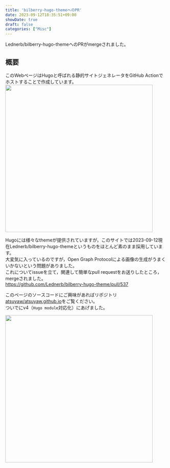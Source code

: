 ```yaml
---
title: 'bilberry-hugo-themeへのPR'
date: 2023-09-12T18:35:51+09:00
showDate: true
draft: false
categories: ["Misc"]
---
```


Lednerb/bilberry-hugo-themeへのPRがmergeされました。

<!--more-->

## 概要
このWebページはHugoと呼ばれる静的サイトジェネレータをGitHub Actionでホストすることで作成しています。  
<a href="https://github.com/Lednerb/bilberry-hugo-theme"><img src="https://github-link-card.s3.ap-northeast-1.amazonaws.com/Lednerb/bilberry-hugo-theme.png" width="460px"></a>

Hugoには様々なthemeが提供されていますが，このサイトでは2023-09-12現在Lednerb/bilberry-hugo-themeというものをほとんど素のまま採用しています。  
大変気に入っているのですが，Open Graph Protocolによる画像の生成がうまくいかないという問題がありました。  
これについてissueを立て，関連して簡単なpull requestをお送りしたところ，mergeされました。  
https://github.com/Lednerb/bilberry-hugo-theme/pull/537

このページのソースコードにご興味があればリポジトリ[atsuyaw/atsuyaw.github.io](https://github.com/atsuyaw/atsuyaw.github.io)をご覧ください。  
ついでにv4（`Hugo module`対応化）にあげました。

<a href="https://github.com/atsuyaw/atsuyaw.github.io"><img src="https://github-link-card.s3.ap-northeast-1.amazonaws.com/atsuyaw/atsuyaw.github.io.png" width="460px"></a>
